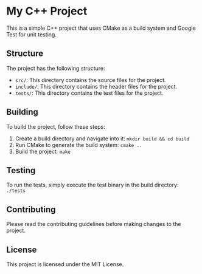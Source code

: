 # My C++ Project

This is a simple C++ project that uses CMake as a build system and Google Test for unit testing.

## Structure

The project has the following structure:

- `src/`: This directory contains the source files for the project.
- `include/`: This directory contains the header files for the project.
- `tests/`: This directory contains the test files for the project.

## Building

To build the project, follow these steps:

1. Create a build directory and navigate into it: `mkdir build && cd build`
2. Run CMake to generate the build system: `cmake ..`
3. Build the project: `make`

## Testing

To run the tests, simply execute the test binary in the build directory: `./tests`

## Contributing

Please read the contributing guidelines before making changes to the project.

## License

This project is licensed under the MIT License.